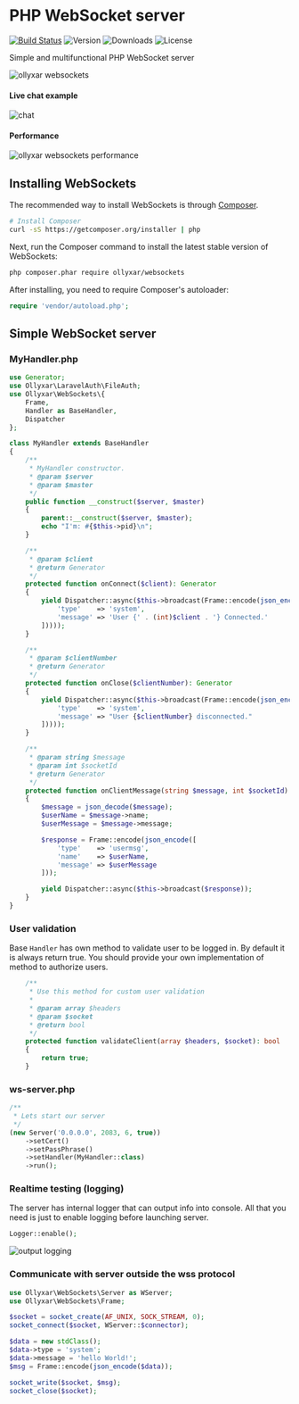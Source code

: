 # PHP WebSocket server

[![Build Status](https://travis-ci.org/ollyxar/websockets.svg?branch=master)](https://travis-ci.org/ollyxar/websockets)
![Version](https://poser.pugx.org/ollyxar/websockets/v/stable.svg)
![Downloads](https://poser.pugx.org/ollyxar/websockets/d/total.svg)
![License](https://poser.pugx.org/ollyxar/websockets/license.svg)

Simple and multifunctional PHP WebSocket server

![ollyxar websockets](https://ollyxar.com/img/blog/ows.png)

#### Live chat example

![chat](https://i.imgur.com/7M9LhTD.jpg)

#### Performance
![ollyxar websockets performance](https://ollyxar.com/img/blog/wss.png)

## Installing WebSockets

The recommended way to install WebSockets is through [Composer](http://getcomposer.org).

```bash
# Install Composer
curl -sS https://getcomposer.org/installer | php
```

Next, run the Composer command to install the latest stable version of WebSockets:

```bash
php composer.phar require ollyxar/websockets
```

After installing, you need to require Composer's autoloader:

```php
require 'vendor/autoload.php';
```

## Simple WebSocket server

### MyHandler.php

```php
use Generator;
use Ollyxar\LaravelAuth\FileAuth;
use Ollyxar\WebSockets\{
    Frame,
    Handler as BaseHandler,
    Dispatcher
};

class MyHandler extends BaseHandler
{
    /**
     * MyHandler constructor.
     * @param $server
     * @param $master
     */
    public function __construct($server, $master)
    {
        parent::__construct($server, $master);
        echo "I'm: #{$this->pid}\n";
    }

    /**
     * @param $client
     * @return Generator
     */
    protected function onConnect($client): Generator
    {
        yield Dispatcher::async($this->broadcast(Frame::encode(json_encode([
            'type'    => 'system',
            'message' => 'User {' . (int)$client . '} Connected.'
        ]))));
    }

    /**
     * @param $clientNumber
     * @return Generator
     */
    protected function onClose($clientNumber): Generator
    {
        yield Dispatcher::async($this->broadcast(Frame::encode(json_encode([
            'type'    => 'system',
            'message' => "User {$clientNumber} disconnected."
        ]))));
    }

    /**
     * @param string $message
     * @param int $socketId
     * @return Generator
     */
    protected function onClientMessage(string $message, int $socketId): Generator
    {
        $message = json_decode($message);
        $userName = $message->name;
        $userMessage = $message->message;

        $response = Frame::encode(json_encode([
            'type'    => 'usermsg',
            'name'    => $userName,
            'message' => $userMessage
        ]));

        yield Dispatcher::async($this->broadcast($response));
    }
}
```

### User validation

Base `Handler` has own method to validate user to be logged in. By default it is always return true. You should provide your own implementation of method to authorize users.

```php
    /**
     * Use this method for custom user validation
     *
     * @param array $headers
     * @param $socket
     * @return bool
     */
    protected function validateClient(array $headers, $socket): bool
    {
        return true;
    }
```

### ws-server.php

```php
/**
 * Lets start our server
 */
(new Server('0.0.0.0', 2083, 6, true))
    ->setCert()
    ->setPassPhrase()
    ->setHandler(MyHandler::class)
    ->run();
```


### Realtime testing (logging)

The server has internal logger that can output info into console.
All that you need is just to enable logging before launching server.

```php
Logger::enable();
```

![output logging](https://i.imgur.com/HaukgbL.jpg)

### Communicate with server outside the wss protocol

```php
use Ollyxar\WebSockets\Server as WServer;
use Ollyxar\WebSockets\Frame;

$socket = socket_create(AF_UNIX, SOCK_STREAM, 0);
socket_connect($socket, WServer::$connector);

$data = new stdClass();
$data->type = 'system';
$data->message = 'hello World!';
$msg = Frame::encode(json_encode($data));

socket_write($socket, $msg);
socket_close($socket);
```
